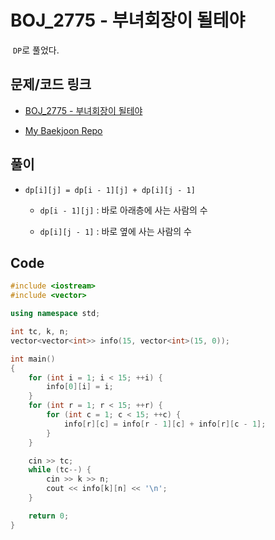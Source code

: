 # BOJ_2775 - 부녀회장이 될테야

&nbsp;`DP`로 풀었다.

## 문제/코드 링크

- [BOJ_2775 - 부녀회장이 될테야](https://www.acmicpc.net/problem/2775)

- [My Baekjoon Repo](https://github.com/Meantint/Baekjoon)

## 풀이

- `dp[i][j] = dp[i - 1][j] + dp[i][j - 1]`

  - `dp[i - 1][j]` : 바로 아래층에 사는 사람의 수

  - `dp[i][j - 1]` : 바로 옆에 사는 사람의 수

## Code

```cpp
#include <iostream>
#include <vector>

using namespace std;

int tc, k, n;
vector<vector<int>> info(15, vector<int>(15, 0));

int main()
{
    for (int i = 1; i < 15; ++i) {
        info[0][i] = i;
    }
    for (int r = 1; r < 15; ++r) {
        for (int c = 1; c < 15; ++c) {
            info[r][c] = info[r - 1][c] + info[r][c - 1];
        }
    }

    cin >> tc;
    while (tc--) {
        cin >> k >> n;
        cout << info[k][n] << '\n';
    }

    return 0;
}
```
